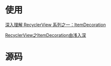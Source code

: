 # 使用

[深入理解 RecyclerView 系列之一：ItemDecoration](https://www.tuicool.com/articles/fIbuYfI)

[RecyclerView之ItemDecoration由浅入深](https://www.jianshu.com/p/b46a4ff7c10a)

# 源码